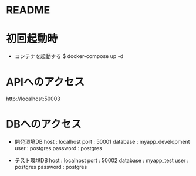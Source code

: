 # README

# 初回起動時

* コンテナを起動する
$ docker-compose up -d

# APIへのアクセス

http://localhost:50003

# DBへのアクセス

* 開発環境DB
host     : localhost
port     : 50001
database : myapp_development
user     : postgres
password : postgres

* テスト環境DB
host     : localhost
port     : 50002
database : myapp_test
user     : postgres
password : postgres
